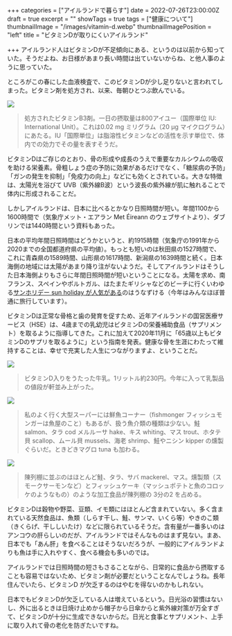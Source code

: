 +++
categories = ["アイルランドで暮らす"]
date = 2022-07-26T23:00:00Z
draft = true
excerpt = ""
showTags = true
tags = ["健康について"]
thumbnailImage = "/images/vitamin-d.webp"
thumbnailImagePosition = "left"
title = "ビタミンDが取りにくいアイルランド"

+++
アイルランド人はビタミンDが不足傾向にある、というのは以前から知っていた。そうだよね、お日様があまり長い時間は出ていないからね、と他人事のように思っていた。

<!--more-->

ところがこの春にした血液検査で、このビタミンDが少し足りないと言われてしまった。ビタミン剤を処方され、以来、毎朝ひとつぶ飲んでいる。

![](/images/vitamin-d.webp)

> 処方されたビタミンB3剤。一日の摂取量は800アイユー（国際単位 IU: International Unit）。これは0.02 mg ミリグラム（20 µg マイクログラム）にあたる。IU「国際単位」は脂溶性ビタミンなどの活性を示す単位で、体内での効力でその量を表すそうだ。

ビタミンDはご存じのとおり、骨の形成や成長のうえで重要なカルシウムの吸収を助ける栄養素。骨粗しょう症の予防に効果があるだけでなく、「糖尿病の予防」「ガンの発生を抑制」「免疫力の向上」などにも効くとされている。大きな特徴は、太陽光を浴びて UVB（紫外線B波）という波長の紫外線が肌に触れることで体内に形成されることだ。

しかしアイルランドは、日本に比べるとかなり日照時間が短い。年間1100から1600時間で（気象庁メット・エアラン Met Éireann のウェブサイトより）、ダブリンでは1440時間という資料もあった。

日本の平均年間日照時間はどうかというと、約1915時間（気象庁の1991年から2020までの全国都道府県の平均値）。もっとも短いのは秋田県の1527時間で、これに青森県の1589時間、山形県の1617時間、新潟県の1639時間と続く。日本海側の地域には太陽があまり降り注がないようだ。そしてアイルランドはそうした日本海側よりもさらに年間日照時間が短いということになる。太陽を求め、南フランス、スペインやポルトガル、はたまたギリシャなどのビーチに行くいわゆる[サンホリデー sun holiday が人気がある](https://www.riastra.com/2021/04/%E3%83%95%E3%83%A9%E3%83%B3%E3%82%B9%E6%98%A0%E7%94%BB%E3%81%A7%E3%83%9B%E3%83%AA%E3%83%87%E3%83%BC%E6%B0%97%E5%88%86/)のはうなずける（今年はみんなほぼ普通に旅行しています）。

ビタミンDは正常な骨格と歯の発育を促すため、近年アイルランドの国営医療サービス（HSE）は、4歳までの乳幼児はビタミンDの栄養補助食品（サプリメント）を取るように指導してきた。これに加えて2020年11月に「65歳以上もビタミンDのサプリを取るように」という指南を発表。健康な骨を生涯にわたって維持することは、幸せで充実した人生につながりますよ、ということだ。

![](/images/vitamin-milk.webp)

> ビタミンD入りをうたった牛乳。1リットル約230円。今年に入って乳製品の値段が軒並み上がった。

![](/images/fish-in-shop-1.webp)

> 私のよく行く大型スーパーには鮮魚コーナー（fishmonger フィッシュモンガーは魚屋のこと）もあるが、扱う魚介類の種類は少ない。鮭 salmon、タラ cod メルルーサ hake、キス whiting、マス trout、ホタテ貝 scallop、ムール貝 mussels、海老 shrimp、鮭やニシン kipper の燻製ぐらいだ。ときどきマグロ tuna も加わる。

![](/images/fish-in-shop-2.webp)

> 陳列棚に並ぶのはほとんど鮭、タラ、サバ mackerel、マス。燻製類（スモークサーモンなど）とフィッシュケーキ（マッシュポテトと魚のコロッケのようなもの）のような加工食品が陳列棚の 3分の2 を占める。

ビタミンDは穀物や野菜、豆類、イモ類にはほとんど含まれていない。多く含まれている天然食品は、魚類（しらす干し、鮭、サンマ、いくら等）やきのこ類（きくらげ、干ししいたけ）などに限られているそうだ。含有量が一番多いのはアンコウの肝らしいのだが、アイルランドではそんなものはまず見ない。まあ、日本でも「あん肝」を食べることはそうないだろうが、一般的にアイルランドよりも魚は手に入れやすく、食べる機会も多いのでは。

アイルランドでは日照時間の短さもさることながら、日常的に食品から摂取することも容易ではないため、ビタミン剤が必要だということなんでしょうね。長年住んでいたら、ビタミンD が欠乏するのはやむを得ないのかもしれない。

日本でもビタミンDが欠乏している人は増えているという。日光浴の習慣はないし、外に出るときは日焼け止めから帽子から日傘からと紫外線対策が万全すぎて、ビタミンDが十分に生成できないからだ。日光と食事とサプリメント、上手に取り入れて骨の老化を防ぎたいですね。